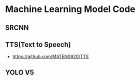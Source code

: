 # Machine Learning Model Code
## SRCNN
## TTS(Text to Speech)
- https://github.com/MATEN0920/TTS
## YOLO V5